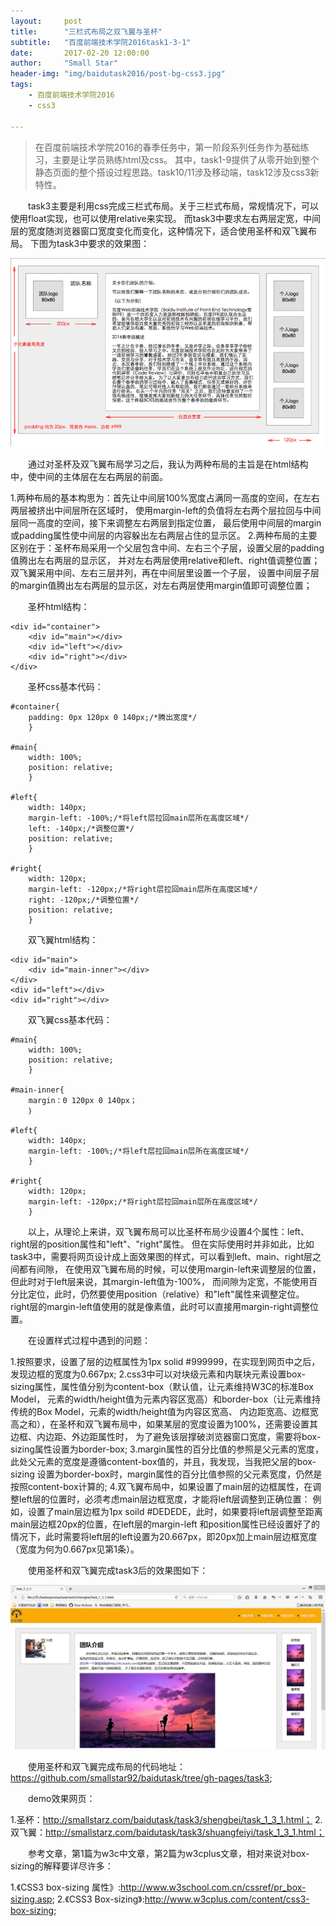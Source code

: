 ```yaml
---
layout:     post
title:      "三栏式布局之双飞翼与圣杯"
subtitle:   "百度前端技术学院2016task1-3-1"
date:       2017-02-20 12:00:00
author:     "Small Star"
header-img: "img/baidutask2016/post-bg-css3.jpg"
tags:
    - 百度前端技术学院2016
    - css3

---
```


>在百度前端技术学院2016的春季任务中，第一阶段系列任务作为基础练习，主要是让学员熟练html及css。
其中，task1-9提供了从零开始到整个静态页面的整个搭设过程思路。task10/11涉及移动端，task12涉及css3新特性。

　　task3主要是利用css完成三栏式布局。关于三栏式布局，常规情况下，可以使用float实现，也可以使用relative来实现。
而task3中要求左右两层定宽，中间层的宽度随浏览器窗口宽度变化而变化，这种情况下，适合使用圣杯和双飞翼布局。
下图为task3中要求的效果图：

![](/img/baidutask2016/post-task3-xiaoguo1.jpg)

　　通过对圣杯及双飞翼布局学习之后，我认为两种布局的主旨是在html结构中，使中间的主体层在左右两层的前面。

1.两种布局的基本构思为：首先让中间层100%宽度占满同一高度的空间，在左右两层被挤出中间层所在区域时，
使用margin-left的负值将左右两个层拉回与中间层同一高度的空间，接下来调整左右两层到指定位置，
最后使用中间层的margin或padding属性使中间层的内容躲出左右两层占住的显示区。
2.两种布局的主要区别在于：圣杯布局采用一个父层包含中间、左右三个子层，设置父层的padding值腾出左右两层的显示区，
并对左右两层使用relative和left、right值调整位置；双飞翼采用中间、左右三层并列，再在中间层里设置一个子层，
设置中间层子层的margin值腾出左右两层的显示区，对左右两层使用margin值即可调整位置；

　　圣杯html结构：

	<div id="container">
		<div id="main"></div>
		<div id="left"></div>
		<div id="right"></div>
	</div>

　　圣杯css基本代码：

	#container{
		padding: 0px 120px 0 140px;/*腾出宽度*/
		}
	
	#main{
		width: 100%;
		position: relative;
		}
	
	#left{
		width: 140px;
		margin-left: -100%;/*将left层拉回main层所在高度区域*/
		left: -140px;/*调整位置*/
		position: relative;
		}
	
	#right{
		width: 120px;
		margin-left: -120px;/*将right层拉回main层所在高度区域*/
		right: -120px;/*调整位置*/
		position: relative;
		}

　　双飞翼html结构：

	<div id="main">
		<div id="main-inner"></div>
	</div>
	<div id="left"></div>
	<div id="right"></div>

　　双飞翼css基本代码：

	#main{
		width: 100%;
		position: relative;
		}
	
	#main-inner{
		margin：0 120px 0 140px；
		｝
	
	#left{
		width: 140px;
		margin-left: -100%;/*将left层拉回main层所在高度区域*/
		}
	
	#right{
		width: 120px;
		margin-left: -120px;/*将right层拉回main层所在高度区域*/
		}

　　以上，从理论上来讲，双飞翼布局可以比圣杯布局少设置4个属性：left、right层的position属性和"left"、"right"属性。
但在实际使用时并非如此，比如task3中，需要将网页设计成上面效果图的样式，可以看到left、main、right层之间都有间隙，
在使用双飞翼布局的时候，可以使用margin-left来调整层的位置，但此时对于left层来说，其margin-left值为-100%，
而间隙为定宽，不能使用百分比定位，此时，仍然要使用position（relative）和"left"属性来调整定位。
right层的margin-left值使用的就是像素值，此时可以直接用margin-right调整位置。

　　在设置样式过程中遇到的问题：

1.按照要求，设置了层的边框属性为1px solid #999999，在实现到网页中之后，发现边框的宽度为0.667px;
2.css3中可以对块级元素和内联块元素设置box-sizing属性，属性值分别为content-box（默认值，让元素维持W3C的标准Box Model，
元素的width/height值为元素内容区宽高）和border-box（让元素维持传统的Box Model，元素的width/height值为内容区宽高、
内边距宽高、边框宽高之和），在圣杯和双飞翼布局中，如果某层的宽度设置为100%，还需要设置其边框、内边距、外边距属性时，
为了避免该层撑破浏览器窗口宽度，需要将box-sizing属性设置为border-box;
3.margin属性的百分比值的参照是父元素的宽度，此处父元素的宽度是遵循content-box值的，并且，我发现，当我把父层的box-sizing
设置为border-box时，margin属性的百分比值参照的父元素宽度，仍然是按照content-box计算的;
4.双飞翼布局中，如果设置了main层的边框属性，在调整left层的位置时，必须考虑main层边框宽度，才能将left层调整到正确位置：
例如，设置了main层边框为1px soild #DEDEDE，此时，如果要将left层调整至距离main层边框20px的位置，在left层的margin-left
和position属性已经设置好了的情况下，此时需要将left层的left设置为20.667px，即20px加上main层边框宽度（宽度为何为0.667px见第1条）。

　　使用圣杯和双飞翼完成task3后的效果图如下：

![](/img/baidutask2016/post-task3-xiaoguo2.jpg)

　　使用圣杯和双飞翼完成布局的代码地址：https://github.com/smallstar92/baidutask/tree/gh-pages/task3;

　　demo效果网页：

1.圣杯：http://smallstarz.com/baidutask/task3/shengbei/task_1_3_1.html；
2.双飞翼：http://smallstarz.com/baidutask/task3/shuangfeiyi/task_1_3_1.html；

　　参考文章，第1篇为w3c中文章，第2篇为w3cplus文章，相对来说对box-sizing的解释要详尽许多：

1.《CSS3 box-sizing 属性》:http://www.w3school.com.cn/cssref/pr_box-sizing.asp;
2.《CSS3 Box-sizing》:http://www.w3cplus.com/content/css3-box-sizing;

